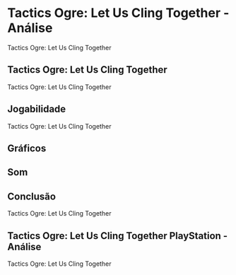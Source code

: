 ---
---

# Tactics Ogre: Let Us Cling Together - Análise

Tactics Ogre: Let Us Cling Together

## Tactics Ogre: Let Us Cling Together

Tactics Ogre: Let Us Cling Together

## Jogabilidade

Tactics Ogre: Let Us Cling Together

## Gráficos


## Som

## Conclusão

Tactics Ogre: Let Us Cling Together

## Tactics Ogre: Let Us Cling Together PlayStation - Análise

Tactics Ogre: Let Us Cling Together
